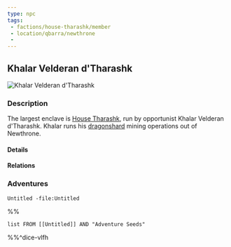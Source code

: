 ```yaml
---
type: npc
tags:
 - factions/house-tharashk/member
 - location/qbarra/newthrone
 - 
---
```


## Khalar Velderan d'Tharashk

![Khalar Velderan d'Tharashk](https://db4sgowjqfwig.cloudfront.net/images/2450661/khalar_velderan_d_tharashk.png "Khalar Velderan d'Tharashk")
### Description
The largest enclave is [House Tharashk](https://eberron.fandom.com/wiki/House_Tharashk "House Tharashk"), run by opportunist Khalar Velderan d'Tharashk. Khalar runs his [dragonshard](https://eberron.fandom.com/wiki/Dragonshard "Dragonshard") mining operations out of Newthrone.

#### Details

#### Relations


### Adventures
```query
Untitled -file:Untitled
```

%%
```dataview
list FROM [[Untitled]] AND "Adventure Seeds"
```
%%^dice-vlfh